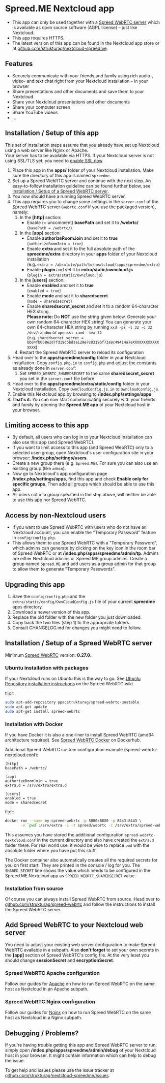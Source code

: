 # Spreed.ME Nextcloud app

- This app can only be used together with a [Spreed WebRTC server](https://github.com/strukturag/spreed-webrtc) which is available as open source software (AGPL license) – just like Nextcloud.
- This app requires HTTPS.
- The latest version of this app can be found in the Nextcloud app store or at [github.com/strukturag/nextcloud-spreedme](https://github.com/strukturag/nextcloud-spreedme).

## Features

- Securely communicate with your friends and family using rich audio-, video- and text chat right from your Nextcloud installation – in your browser
- Share presentations and other documents and save them to your Nextcloud
- Share your Nextcloud presentations and other documents
- Share your computer screen
- Share YouTube videos
- ...

## Installation / Setup of this app

This set of installation steps assume that you already have set up Nextcloud using a web server like Nginx or Apache.  
Your server has to be available via HTTPS. If your Nextcloud server is not using SSL/TLS yet, you need to [enable SSL now](https://docs.nextcloud.com/server/9/admin_manual/installation/source_installation.html#enabling-ssl-label).

1. Place this app in the **apps/** folder of your Nextcloud installation. Make sure the directory of this app is named `spreedme`.
2. Set up a Spreed WebRTC server and continue with the next step.
   An easy-to-follow installation guideline can be found further below, see [Installation / Setup of a Spreed WebRTC server](#installation--setup-of-a-spreed-webrtc-server).
3. You now should have a running Spreed WebRTC server.
4. This app requires you to change some settings in the `server.conf` of the Spreed WebRTC server (`webrtc.conf` if you use the packaged version), namely:
   1. In the **[http]** section:
      - Enable (= uncomment) **basePath** and set it to **/webrtc/**  
        (`basePath = /webrtc/`)
   2. In the **[app]** section:
      - Enable **authorizeRoomJoin** and set it to **true**  
        (`authorizeRoomJoin = true`)
      - Enable **extra** and set it to the full absolute path of the **spreedme/extra** directory in your **apps** folder of your Nextcloud installation  
        (e.g. `extra = /absolute/path/to/nextcloud/apps/spreedme/extra`)
      - Enable **plugin** and set it to **extra/static/owncloud.js**  
        (`plugin = extra/static/owncloud.js`)
   3. In the **[users]** section:
      - Enable **enabled** and set it to **true**  
        (`enabled = true`)
      - Enable **mode** and set it to **sharedsecret**  
        (`mode = sharedsecret`)
      - Enable **sharedsecret_secret** and set it to a random 64-character HEX string.  
        **Please note:** Do **NOT** use the string given below. Generate your own random 64-character HEX string!
        You can generate your own 64-character HEX string by running `xxd -ps -l 32 -c 32 /dev/random` or `openssl rand -hex 32`  
        (e.g. `sharedsecret_secret = bb04fb058e2d7fd19c5bdaa129e7883195f73a9c49414a7eXXXXXXXXXXXXXXXX`)
   4. Restart the Spreed WebRTC server to reload its configuration
5. Head over to the **apps/spreedme/config** folder in your Nextcloud installation. Copy `config.php.in` to `config.php` and adjust the constants as already done in `server.conf`:
   1. Set `SPREED_WEBRTC_SHAREDSECRET` to the same **sharedsecret_secret** you set in the `server.conf` file before
6. Head over to the **apps/spreedme/extra/static/config** folder in your Nextcloud installation. Copy `OwnCloudConfig.js.in` to `OwnCloudConfig.js`.
7. Enable this Nextcloud app by browsing to **/index.php/settings/apps**
8. **That's it.** You can now start communicating securely with your friends and family by opening the **Spreed.ME app** of your Nextcloud host in your browser.

## Limiting access to this app

- By default, all users who can log in to your Nextcloud installation can also use this app (and Spreed WebRTC).
- If you want to limit access to this app (and Spreed WebRTC) only to a selected user-group, open Nextcloud's user configuration site in your browser: **/index.php/settings/users**.
- Create a new group there (e.g. `Spreed.ME`). For sure you can also use an existing group (like `admin`).
- Now go to Nextcloud's app configuration page **/index.php/settings/apps**, find this app and check **Enable only for specific groups**. Then add all groups which should be able to use this app.
- All users not in a group specified in the step above, will neither be able to use this app nor Spreed WebRTC.

## Access by non-Nextcloud users

- If you want to use Spreed WebRTC with users who do not have an Nextcloud account, you can enable the "Temporary Password" feature in `config/config.php`.
- This allows them to use Spreed WebRTC with a "Temporary Password", which admins can generate by clicking on the key icon in the room bar of Spreed WebRTC or at **/index.php/apps/spreedme/admin/tp**. Admins are either Nextcloud admins or Spreed.ME group admins. Create a group named `Spreed.ME` and add users as a group admin for that group to allow them to generate "Temporary Passwords".

## Upgrading this app

1. Save the `config/config.php` and the `extra/static/config/OwnCloudConfig.js` file of your current **spreedme** apps directory.
2. Download a newer version of this app.
3. Replace the old folder with the new folder you just downloaded.
4. Copy back the two files (step 1) to the appropriate folders.
5. Consult CHANGELOG.md for changes you might need to follow.

## Installation / Setup of a Spreed WebRTC server

Minimum [Spreed WebRTC](https://github.com/strukturag/spreed-webrtc) version: **0.27.0**.

### Ubuntu installation with packages

If your Nextcloud runs on Ubuntu this is the way to go. See [Ubuntu Repository installation instructions](https://github.com/strukturag/spreed-webrtc/wiki/Ubuntu-Repository) on the Spreed WebRTC wiki.

tl;dr:
```sh
sudo apt-add-repository ppa:strukturag/spreed-webrtc-unstable
sudo apt-get update
sudo apt-get install spreed-webrtc
```

### Installation with Docker

If you have Docker it is also a one-liner to install Spreed WebRTC (amd64 architecture required). See [Spreed WebRTC Docker](https://hub.docker.com/r/spreed/webrtc/) on Dockerhub.

Additional Spreed WebRTC custom configuration example (spreed-webrtc-nextcloud.conf):
```
[http]
basePath = /webrtc/

[app]
authorizeRoomJoin = true
extra.d = /srv/extra/extra.d

[users]
enabled = true
mode = sharedsecret
```

tl;dr:
```sh
docker run --name my-spreed-webrtc -p 8080:8080 -p 8443:8443 \
       -v `pwd`:/srv/extra -i -t spreed/webrtc -c /srv/extra/spreed-webrtc-nextcloud.conf
```

This assumes you have stored the additional configuration `spreed-webrtc-nextcloud.conf` in the current directory and also have created the `extra.d` folder there. For real world use, it would be wise to replace `pwd` with the absolute folder where you have put this stuff.

The Docker container also automatically creates all the required secrets for you on first start. They are printed in the console / log for you. The `SHARED_SECRET` line shows the value which needs to be configured in the Spreed.ME Nextcloud app as `SPREED_WEBRTC_SHAREDSECRET` value.

### Installation from source

Of course you can always install Spreed WebRTC from source. Head over to [github.com/strukturag/spreed-webrtc](https://github.com/strukturag/spreed-webrtc) and follow the instructions to install the Spreed WebRTC server.

## Add Spreed WebRTC to your Nextcloud web server

You need to adjust your existing web server configuration to make Spreed WebRTC available in a subpath. Also **don't forget** to set your own secrets in the **[app]** section of Spreed WebRTC's config file. At the very least you should change **sessionSecret** and **encryptionSecret**.

### Spreed WebRTC Apache configuration

Follow our guides for [Apache](./doc/example-config-apache.md) on how to run Spreed WebRTC on the same host as Nextcloud in an Apache subpath.

### Spreed WebRTC Nginx configuration

Follow our guides for [Nginx](./doc/example-config-nginx.md) on how to run Spreed WebRTC on the same host as Nextcloud in a Nginx subpath.

## Debugging / Problems?

If you're having trouble getting this app and Spreed WebRTC server to run, simply open **/index.php/apps/spreedme/admin/debug** of your Nextcloud host in your browser. It might contain information which can help to debug the issue.

To get help and issues please use the issue tracker at [github.com/strukturag/nextcloud-spreedme/issues](https://github.com/strukturag/nextcloud-spreedme/issues).

